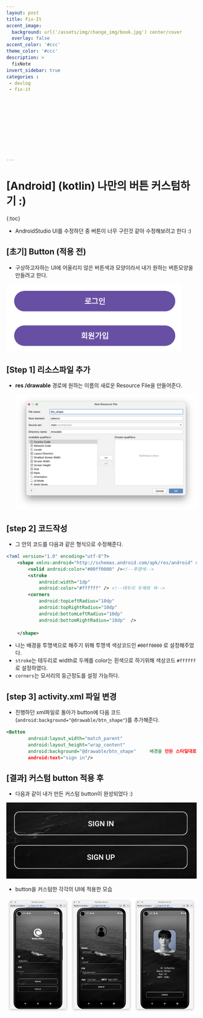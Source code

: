 ```yaml
---
layout: post
title: Fix-It
accent_image: 
  background: url('/assets/img/change_img/book.jpg') center/cover
  overlay: false
accent_color: '#ccc'
theme_color: '#ccc'
description: >
  fixNote
invert_sidebar: true
categories :
 - devlog
 - fix-it










---
```


# [Android] (kotlin) 나만의 버튼 커스텀하기 :)

{:toc}

- AndroidStudio UI를 수정하던 중 버튼이 너무 구린것 같아 수정해보려고 한다 :)



## [초기] Button (적용 전)

- 구상하고자하는 UI에 어울리지 않은 버튼색과 모양이라서 내가 원하는 버튼모양을 만들려고 한다.

![image-20230804170634622](../../../assets/img/blog/image-20230804170634622.png)



## [Step 1] 리소스파일 추가

- **res /drawable** 경로에 원하는 이름의 새로운 Resource File을 만들어준다.

  ![image-20230804170819656](../../../assets/img/blog/image-20230804170819656.png)

## [step 2] 코드작성

- 그 안의 코드를 다음과 같은 형식으로 수정해준다.

```xml
<?xml version="1.0" encoding="utf-8"?>
    <shape xmlns:android="http://schemas.android.com/apk/res/android" >
        <solid android:color="#00ff0000" /><!--투명색-->
        <stroke
            android:width="1dp"
            android:color="#ffffff" /> <!--테두리 두께와 색-->
        <corners
            android:topLeftRadius="10dp"
            android:topRightRadius="10dp"
            android:bottomLeftRadius="10dp"
            android:bottomRightRadius="10dp"  />

    </shape>
```

- 나는 배경을 투명색으로 해주기 위해 투명색 색상코드인 `#00ff0000` 로 설정해주었다.
- `stroke`는 테두리로 width로 두께를 color는 흰색으로 하기위해 색상코드 `#ffffff` 로 설정하였다.
- `corners`는 모서리의 둥근정도를 설정 가능하다.



## [step 3] activity.xml 파일 변경

- 진행하던 xml파일로 돌아가 button에 다음 코드(`android:background="@drawable/btn_shape"`)를 추가해준다.

```xml
<Button
        android:layout_width="match_parent"
        android:layout_height="wrap_content"
        android:background="@drawable/btn_shape"     배경을 만든 스타일대로 지정해준다.
        android:text="sign in"/>
```



## [결과] 커스텀 button 적용 후

- 다음과 같이 내가 만든 커스텀 button이 완성되었다 :)

![image-20230804171953373](../../../assets/img/blog/image-20230804171953373.png)

- button을 커스텀한 각각의 UI에 적용한 모습

<img src = "../../../assets/img/blog/image-20230804171634783.png" width = "33.33%"><img src = "../../../assets/img/blog/image-20230804171749951.png" width = "33.33%"><img src = "../../../assets/img/blog/image-20230804165445311.png" width = "33.33%">


